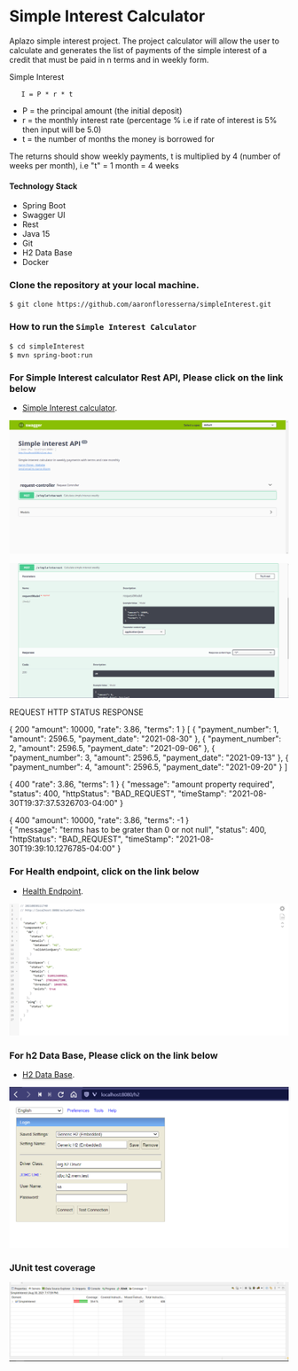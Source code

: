 # Simple Interest Calculator 
Aplazo simple interest project. The project calculator will allow the user to calculate and generates the list of payments of the simple interest of a credit that must be paid in n terms and in weekly form.

Simple Interest 

```
   I = P * r * t
```

* P = the principal amount (the initial deposit)
* r = the monthly interest rate (percentage % i.e if rate of interest is 5% then input will be 5.0)
* t = the number of months the money is borrowed for

The returns should show weekly payments, t is multiplied by 4 (number of weeks per month), i.e 
"t" = 1 month = 4 weeks 


#### Technology Stack

* Spring Boot
* Swagger UI
* Rest
* Java 15
* Git
* H2 Data Base
* Docker

### Clone the repository at your local machine.

```
$ git clone https://github.com/aaronfloresserna/simpleInterest.git
```


### How to run the `Simple Interest Calculator`


```
$ cd simpleInterest
$ mvn spring-boot:run

```

### For Simple Interest calculator Rest API, Please click on the link below

* [Simple Interest calculator](http://localhost:8080/swagger-ui.html).

![Swagger UI](/src/main/resources/images/swagger.PNG "Swagger UI")

![Swagger UI](/src/main/resources/images/simpleInterest.PNG "Simple Interest")

REQUEST                HTTP STATUS             RESPONSE

{                      200 
  "amount": 10000,
  "rate": 3.86,
  "terms": 1
}                                      [
                                             {
                                                "payment_number": 1,
                                                "amount": 2596.5,
                                                "payment_date": "2021-08-30"
                                             },
                                             {
                                                "payment_number": 2,
                                                "amount": 2596.5,
                                                "payment_date": "2021-09-06"
                                             },
                                             {
                                                "payment_number": 3,
                                                "amount": 2596.5,
                                                "payment_date": "2021-09-13"
                                             },
                                             {
                                                "payment_number": 4,
                                                "amount": 2596.5,
                                                "payment_date": "2021-09-20"
                                             }
                                          ]


{                      400 
  "rate": 3.86,
  "terms": 1
}                                         {
                                             "message": "amount property required",
                                             "status": 400,
                                             "httpStatus": "BAD_REQUEST",
                                             "timeStamp": "2021-08-30T19:37:37.5326703-04:00"
                                          }    

{                      400 
  "amount": 10000,
  "rate": 3.86,
  "terms": -1
}                             
                                          {
                                             "message": "terms has to be grater than 0 or not null",
                                             "status": 400,
                                             "httpStatus": "BAD_REQUEST",
                                             "timeStamp": "2021-08-30T19:39:10.1276785-04:00"
                                          }                             

### For Health endpoint, click on the link below

* [Health Endpoint](http://localhost:8080/actuator/health).

![Health ep](/src/main/resources/images/health.PNG "Simple Interest health")

### For h2 Data Base, Please click on the link below

* [H2 Data Base](http://localhost:8080/h2).

![H2 db](/src/main/resources/images/h2.PNG "Simple Interest h2 data base")

### JUnit test coverage

![H2 db](/src/main/resources/images/testCoverage.PNG "Simple Interest test coverage")
